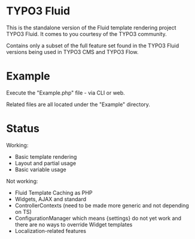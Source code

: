 TYPO3 Fluid
=====

This is the standalone version of the Fluid template rendering project TYPO3 Fluid. It comes to you courtesy of the
TYPO3 community.

Contains only a subset of the full feature set found in the TYPO3 Fluid versions being used in TYPO3 CMS and TYPO3 Flow.

Example
=====

Execute the "Example.php" file - via CLI or web.

Related files are all located under the "Example" directory.

Status
=====

Working:

- Basic template rendering
- Layout and partial usage
- Basic variable usage

Not working:

- Fluid Template Caching as PHP
- Widgets, AJAX and standard
- ControllerContexts (need to be made more generic and not depending on TS)
- ConfigurationManager which means {settings} do not yet work and there are no ways to override Widget templates
- Localization-related features